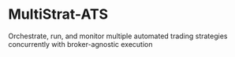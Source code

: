 # MultiStrat-ATS
Orchestrate, run, and monitor multiple automated trading strategies concurrently with broker-agnostic execution
